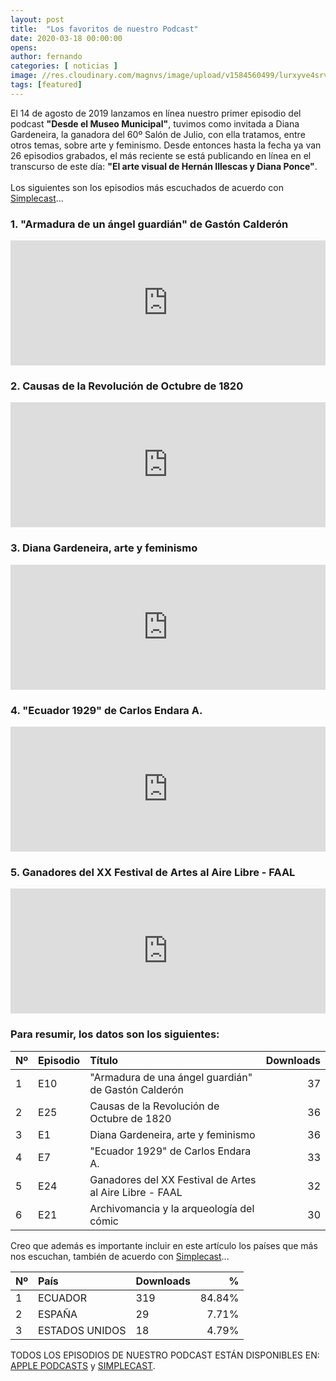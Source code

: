 ```yaml
---
layout: post
title:  "Los favoritos de nuestro Podcast"
date: 2020-03-18 00:00:00
opens:
author: fernando
categories: [ noticias ]
image: //res.cloudinary.com/magnvs/image/upload/v1584560499/lurxyve4srvybhrggayh.jpg
tags: [featured]
---
```

El 14 de agosto de 2019 lanzamos en línea nuestro primer episodio del podcast **"Desde el Museo Municipal"**, tuvimos como invitada a Diana Gardeneira, la ganadora del 60º Salón de Julio, con ella tratamos, entre otros temas, sobre arte y feminismo. Desde entonces hasta la fecha ya van 26 episodios grabados, el más reciente se está publicando en línea en el transcurso de este día: **"El arte visual de Hernán Illescas y Diana Ponce"**.<br /><br />Los siguientes son los episodios más escuchados de acuerdo con [Simplecast](https://simplecast.com)...

### 1. "Armadura de un ángel guardián" de Gastón Calderón

<iframe height="200px" width="100%" frameborder="no" scrolling="no" seamless src="https://player.simplecast.com/8a11f257-f077-4464-9732-f85874f589cc?dark=true"></iframe>

### 2. Causas de la Revolución de Octubre de 1820

<iframe height="200px" width="100%" frameborder="no" scrolling="no" seamless src="https://player.simplecast.com/61464fa9-50d0-4a24-9872-d1cba5ed9b07?dark=false"></iframe>

### 3. Diana Gardeneira, arte y feminismo

<iframe height="200px" width="100%" frameborder="no" scrolling="no" seamless src="https://player.simplecast.com/e144cabf-5000-4216-be88-c992185e9ba7?dark=true"></iframe>

### 4. "Ecuador 1929" de Carlos Endara A.

<iframe height="200px" width="100%" frameborder="no" scrolling="no" seamless src="https://player.simplecast.com/531a0a6b-5fc3-4557-8beb-591eaacff55b?dark=false"></iframe>

### 5. Ganadores del XX Festival de Artes al Aire Libre - FAAL

<iframe height="200px" width="100%" frameborder="no" scrolling="no" seamless src="https://player.simplecast.com/0b52209f-f44d-4ed3-854a-abd37dd3856c?dark=true"></iframe>

### Para resumir, los datos son los siguientes:

|Nº|Episodio|Título|Downloads|
|:---|:---|:---|---:|
|1|E10|"Armadura de una ángel guardián" de Gastón Calderón|37|
|2|E25|Causas de la Revolución de Octubre de 1820|36|
|3|E1|Diana Gardeneira, arte y feminismo|36|
|4|E7|"Ecuador 1929" de Carlos Endara A.|33|
|5|E24|Ganadores del XX Festival de Artes al Aire Libre - FAAL|32|
|6|E21|Archivomancia y la arqueología del cómic|30|

Creo que además es importante incluir en este artículo los países que más nos escuchan, también de acuerdo con [Simplecast](https://simplecast.com)...

|Nº|País|Downloads|%|
|:---|:---|:---|---:|
|1|ECUADOR|319|84.84%|
|2|ESPAÑA|29|7.71%|
|3|ESTADOS UNIDOS|18|4.79%|

TODOS LOS EPISODIOS DE NUESTRO PODCAST ESTÁN DISPONIBLES EN: [APPLE PODCASTS](//podcasts.apple.com/ec/podcast/desde-el-museo-municipal/id1477126077) y [SIMPLECAST](//desde-el-museo-municipal.simplecast.com).
